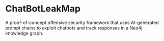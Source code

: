 # ChatBotLeakMap
A proof-of-concept offensive security framework that uses AI-generated prompt chains to exploit chatbots and track responses in a Neo4j knowledge graph.
